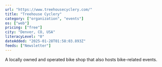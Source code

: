 ```yaml
---
url: "https://www.treehousecyclery.com/"
title: "Treehouse Cyclery"
category: ["organization", "events"]
os: ["web"]
pricing: ["free"]
city: "Denver, CO, USA"
literacyLevel: "0"
dateAdded: "2025-01-28T01:58:03.893Z"
feeds: ["Newsletter"]
---
```


A locally owned and operated bike shop that also hosts bike-related events.